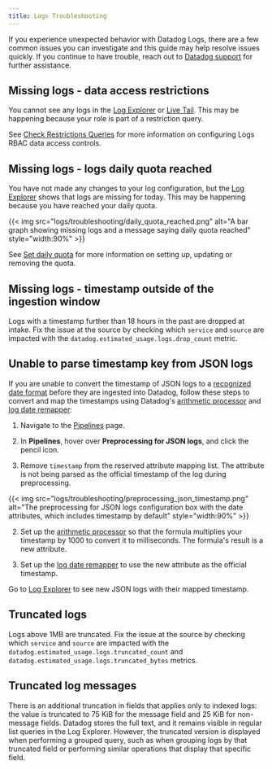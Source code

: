 ```yaml
---
title: Logs Troubleshooting
---
```


If you experience unexpected behavior with Datadog Logs, there are a few common issues you can investigate and this guide may help resolve issues quickly. If you continue to have trouble, reach out to [Datadog support][1] for further assistance.

## Missing logs - data access restrictions

You cannot see any logs in the [Log Explorer][2] or [Live Tail][3]. This may be happening because your role is part of a restriction query.

See [Check Restrictions Queries][4] for more information on configuring Logs RBAC data access controls.

## Missing logs - logs daily quota reached

You have not made any changes to your log configuration, but the [Log Explorer][2] shows that logs are missing for today. This may be happening because you have reached your daily quota.

{{< img src="logs/troubleshooting/daily_quota_reached.png" alt="A bar graph showing missing logs and a message saying daily quota reached" style="width:90%" >}}

See [Set daily quota][5] for more information on setting up, updating or removing the quota.

## Missing logs - timestamp outside of the ingestion window

Logs with a timestamp further than 18 hours in the past are dropped at intake.
Fix the issue at the source by checking which `service` and `source` are impacted with the `datadog.estimated_usage.logs.drop_count` metric.

## Unable to parse timestamp key from JSON logs

If you are unable to convert the timestamp of JSON logs to a [recognized date format][6] before they are ingested into Datadog, follow these steps to convert and map the timestamps using Datadog's [arithmetic processor][5] and [log date remapper][6]:

1. Navigate to the [Pipelines][9] page.

2. In **Pipelines**, hover over **Preprocessing for JSON logs**, and click the pencil icon.

3. Remove `timestamp` from the reserved attribute mapping list. The attribute is not being parsed as the official timestamp of the log during preprocessing.

{{< img src="logs/troubleshooting/preprocessing_json_timestamp.png" alt="The preprocessing for JSON logs configuration box with the date attributes, which includes timestamp by default" style="width:90%" >}}

2. Set up the [arithmetic processor][7] so that the formula multiplies your timestamp by 1000 to convert it to milliseconds. The formula's result is a new attribute.

3. Set up the [log date remapper][8] to use the new attribute as the official timestamp.

Go to [Log Explorer][2] to see new JSON logs with their mapped timestamp.

## Truncated logs

Logs above 1MB are truncated. Fix the issue at the source by checking which `service` and `source` are impacted with the `datadog.estimated_usage.logs.truncated_count` and `datadog.estimated_usage.logs.truncated_bytes` metrics.

## Truncated log messages

There is an additional truncation in fields that applies only to indexed logs: the value is truncated to 75 KiB for the message field and 25 KiB for non-message fields. Datadog stores the full text, and it remains visible in regular list queries in the Log Explorer. However, the truncated version is displayed when performing a grouped query, such as when grouping logs by that truncated field or performing similar operations that display that specific field.

[1]: /help/
[2]: https://app.datadoghq.com/logs
[3]: https://app.datadoghq.com/logs/livetail
[4]: /logs/guide/logs-rbac-permissions/?tab=ui#check-restriction-queries
[5]: /logs/log_configuration/indexes/#set-daily-quota
[6]: /logs/log_configuration/pipelines/?tab=date#date-attribute
[7]: /logs/log_configuration/processors/?tab=ui#arithmetic-processor
[8]: /logs/log_configuration/processors/?tab=ui#log-date-remapper
[9]: https://app.datadoghq.com/logs/pipelines
